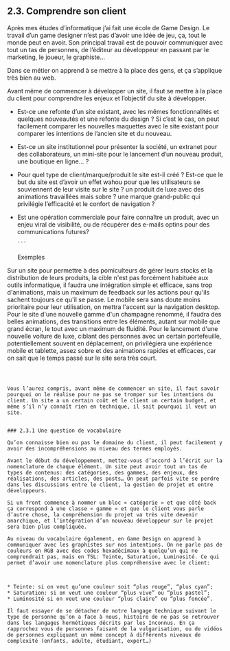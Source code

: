 ## 2.3. Comprendre son client

Après mes études d’informatique j’ai fait une école de Game Design. Le travail d’un game designer n’est pas d’avoir une idée de jeu, ça, tout le monde peut en avoir. Son principal travail est de pouvoir communiquer avec tout un tas de personnes, de l’éditeur au développeur en passant par le marketing, le joueur, le graphiste…

Dans ce métier on apprend à se mettre à la place des gens, et ça s’applique très bien au web.

Avant même de commencer à développer un site, il faut se mettre à la place du client pour comprendre les enjeux et l’objectif du site à développer.

- Est-ce une refonte d’un site existant, avec les mêmes fonctionnalités et quelques nouveautés et une refonte du design ? Si c’est le cas, on peut facilement comparer les nouvelles maquettes avec le site existant pour comparer les intentions de l’ancien site et du nouveau.
- Est-ce un site institutionnel pour présenter la société, un extranet pour des collaborateurs, un mini-site pour le lancement d’un nouveau produit, une boutique en ligne… ?
- Pour quel type de client/marque/produit le site est-il créé ? Est-ce que le but du site est d’avoir un effet wahou pour que les utilisateurs se souviennent de leur visite sur le site ? un produit de luxe avec des animations travaillées mais sobre ? une marque grand-public qui privilégie l’efficacité et le confort de navigation ?
- Est une opération commerciale pour faire connaître un produit, avec un enjeu viral de visibilité, ou de récupérer des e-mails optins pour des communications futures?

      ```

  Exemples

Sur un site pour permettre à des pomiculteurs de gérer leurs stocks et la distribution de leurs produits, la cible n'est pas forcément habituée aux outils informatique, il faudra une intégration simple et efficace, sans trop d'animations, mais un maximum de feedback sur les actions pour qu'ils sachent toujours ce qu'il se passe. Le mobile sera sans doute moins prioritaire pour leur utilisation, on mettra l'accent sur la navigation desktop.
Pour le site d'une nouvelle gamme d'un champagne renommé, il faudra des belles animations, des transitions entre les éléments, autant sur mobile que grand écran, le tout avec un maximum de fluidité.
Pour le lancement d'une nouvelle voiture de luxe, ciblant des personnes avec un certain portefeuille, potentiellement souvent en déplacement, on privilégiera une expérience mobile et tablette, assez sobre et des animations rapides et efficaces, car on sait que le temps passé sur le site sera très court.

```



Vous l’aurez compris, avant même de commencer un site, il faut savoir pourquoi on le réalise pour ne pas se tromper sur les intentions du client. Un site a un certain coût et le client un certain budget, et même s’il n’y connaît rien en technique, il sait pourquoi il veut un site.


### 2.3.1 Une question de vocabulaire

Qu’on connaisse bien ou pas le domaine du client, il peut facilement y avoir des incompréhensions au niveau des termes employés.

Avant le début du développement, mettez-vous d’accord à l’écrit sur la nomenclature de chaque élément. Un site peut avoir tout un tas de types de contenus: des catégories, des gammes, des enjeux, des réalisations, des articles, des posts… On peut parfois vite se perdre dans les discussions entre le client, la gestion de projet et entre développeurs.

Si un front commence à nommer un bloc « catégorie » et que côté back ça correspond à une classe « gamme » et que le client vous parle d’autre chose, la compréhension du projet va très vite devenir anarchique, et l’intégration d’un nouveau développeur sur le projet sera bien plus compliquée.

Au niveau du vocabulaire également, en Game Design on apprend à communiquer avec les graphistes sur nos intentions. On ne parle pas de couleurs en RGB avec des codes hexadécimaux à quelqu’un qui ne comprendrait pas, mais en TSL: Teinte, Saturation, Luminosité. Ce qui permet d’avoir une nomenclature plus compréhensive avec le client:



* Teinte: si on veut qu’une couleur soit “plus rouge”, “plus cyan”;
* Saturation: si on veut une couleur “plus vive” ou “plus pastel”;
* Luminosité si on veut une couleur “plus claire” ou “plus foncée”.

Il faut essayer de se détacher de notre langage technique suivant le type de personne qu’on a face à nous, histoire de ne pas se retrouver dans les langages hermétiques décrits par les Inconnus. En ça rapprochez vous de personnes faisant de la vulgarisation, ou de vidéos de personnes expliquant un même concept à différents niveaux de complexité (enfants, adulte, étudiant, expert…)
```
